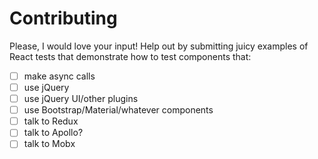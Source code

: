 # Contributing

Please, I would love your input! Help out by submitting juicy examples of React tests that demonstrate how to test components that:

- [ ] make async calls
- [ ] use jQuery
- [ ] use jQuery UI/other plugins
- [ ] use Bootstrap/Material/whatever components
- [ ] talk to Redux
- [ ] talk to Apollo?
- [ ] talk to Mobx

